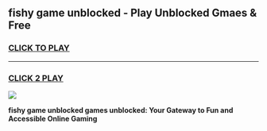 
## fishy game unblocked - Play Unblocked Gmaes & Free
<h3>
<a href="https://news.freeplayer.one?title=fishy_game_unblocked&ref=23F">CLICK TO PLAY</a></h3>
<hr>

<h3>
<a href="https://news.freeplayer.one?title=fishy_game_unblocked&ref=23F">CLICK 2 PLAY</a>
  
</h3>

<a href="https://news.freeplayer.one?title=fishy_game_unblocked&ref=23F/"><img src="https://clearcache.store/games.png"></a>


**fishy game unblocked games unblocked: Your Gateway to Fun and Accessible Online Gaming**
